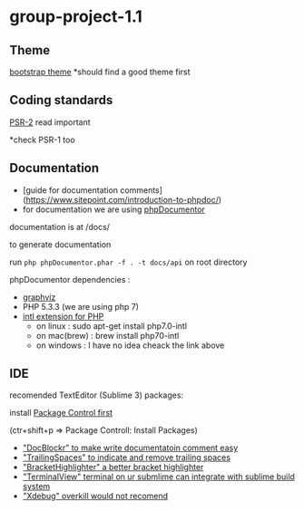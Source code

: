 # group-project-1.1

## Theme
[bootstrap theme](https://bootswatch.com)
*should find a good theme first

## Coding standards
[PSR-2](http://www.php-fig.org/psr/psr-2/) read important

*check PSR-1 too 

## Documentation
* [guide for documentation comments] (https://www.sitepoint.com/introduction-to-phpdoc/)
* for documentation we are using [phpDocumentor](https://docs.phpdoc.org/)

documentation is at /docs/

to generate documentation

run `php phpDocumentor.phar -f . -t docs/api` on root directory

phpDocumentor dependencies :
* [graphviz](http://graphviz.org/Download..php)
* PHP 5.3.3 (we are using php 7)
* [intl extension for PHP](http://sg2.php.net/manual/en/intl.installation.php)
  * on linux : sudo apt-get install php7.0-intl
  * on mac(brew) : brew install php70-intl
  * on windows : I have no idea cheack the link above


## IDE

recomended TextEditor (Sublime 3) packages:

install [Package Control first](https://packagecontrol.io/installation)

(ctr+shift+p => Package Controll: Install Packages)

* ["DocBlockr" to make write documentatoin comment easy](https://github.com/spadgos/sublime-jsdocs)
* ["TrailingSpaces" to indicate and remove trailing spaces](https://github.com/SublimeText/TrailingSpaces)
* ["BracketHighlighter" a better bracket highlighter](https://github.com/facelessuser/BracketHighlighter/)
* ["TerminalView" terminal on ur submlime can integrate with sublime build system](https://packagecontrol.io/packages/TerminalView)
* ["Xdebug" overkill would not recomend](https://packagecontrol.io/packages/Xdebug%20Client)


